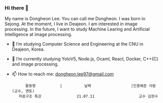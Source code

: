 ### Hi there 👋

My name is Dongheon Lee. You can call me Dongheon. I was born in Sejong. At the moment, I live in Deajeon. 
I am interested in image processing. In the future, I want to study Machine Learing and Artificial Intelligence at image processing. 

- 🔭 I’m studying Computer Science and Engineering at the CNU in Deajeon, Korea.
- 🌱 I’m currently studying YoloV5, Node.js, Ocaml, React, Docker, C++(C) and image processing. 
- 📫 How to reach me: dongheon.lee97@gmail.com



            활동명           |          날짜                  |인증해준 사람(교수, 멘토)
         자료구조 특강                21.07.11                    교수 김현수


<!--
**Dongheon97/Dongheon97** is a ✨ _special_ ✨ repository because its `README.md` (this file) appears on your GitHub profile.
